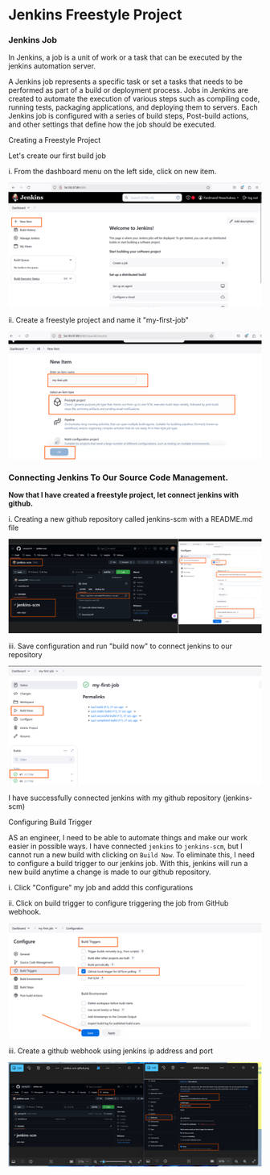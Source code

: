 # Jenkins Freestyle Project

### Jenkins Job

In Jenkins, a job is a unit of work or a task that can be executed by the jenkins automation server.

A Jenkins job represents a specific task or set a tasks that needs to be performed as part of a build or deployment process. Jobs in Jenkins are created to automate the execution of various steps such as compiling code, running tests, packaging applications, and deploying them to servers. Each Jenkins job is configured with a series of build steps, Post-build actions, and other settings that define how the job should be executed.

Creating a Freestyle Project

Let's create our first build job

i. From the dashboard menu on the left side, click on new item.

![The Image shows the jenkins console](image/images/jenkins-console.png)

ii. Create a freestyle project and name it "my-first-job"

![The Image shows the creation of a "freestyle project"](image/images/jenkins-dashboard1.png)



### Connecting Jenkins To Our Source Code Management.

**Now that I have created a freestyle project, let connect jenkins with github.**


i. Creating a new github repository called jenkins-scm with a README.md file



![The Image shows the connection of jenkin to jenkins-scm in the github source code management console](image/images/jenkins-to-jenkins-scm.png)


iii. Save configuration and run "build now" to connect jenkins to our repository

![The Image shows the connection of jenkins to repository](image/images/connect-jenkins-to-repository.png)

I have successfully connected jenkins with my github repository (jenkins-scm)


Configuring Build Trigger

AS an engineer, I need to be able to automate things and make our work easier in possible ways. I have connected `jenkins` to `jenkins-scm`, but I cannot run a new build with clicking on `Build Now`. To eliminate this, I need to configure a build trigger to our jenkins job. With this, jenkins will run a new build anytime a change is made to our github repository.


i. Click "Configure" my job and addd this configurations


ii. Click on build trigger to configure triggering the job from GitHub webhook.  


![The Image shows the configure jenkins build trigger](image/images/jenkins-configure-build-trigger.png)


iii. Create a github webhook using jenkins ip address and port


![The Image shows the configure webhook using jenkins ip address and port](image/images/jenkins-webhook.png)